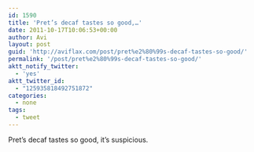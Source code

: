 ```yaml
---
id: 1590
title: 'Pret’s decaf tastes so good,…'
date: 2011-10-17T10:06:53+00:00
author: Avi
layout: post
guid: 'http://aviflax.com/post/pret%e2%80%99s-decaf-tastes-so-good/'
permalink: '/post/pret%e2%80%99s-decaf-tastes-so-good/'
aktt_notify_twitter:
  - 'yes'
aktt_twitter_id:
  - "125935818492751872"
categories:
  - none
tags:
  - tweet
---
```

Pret’s decaf tastes so good, it’s suspicious.